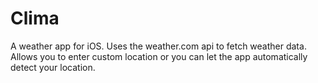 # Clima
A weather app for iOS. Uses the weather.com api to fetch weather data. Allows you to enter custom location or you can let the app automatically detect your location.
